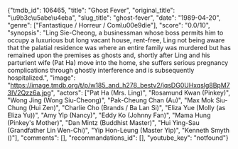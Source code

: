 {"tmdb_id": 106465, "title": "Ghost Fever", "original_title": "\u9b3c\u5abe\u4eba", "slug_title": "ghost-fever", "date": "1989-04-20", "genre": ["Fantastique / Horreur / Com\u00e9die"], "score": "0.0/10", "synopsis": "Ling Sie-Cheong, a businessman whose boss permits him to occupy a luxurious but long vacant house, rent-free, Ling not being aware that the palatial residence was where an entire family was murdered but has remained upon the premises as ghosts and, shortly after Ling and his parturient wife (Pat Ha) move into the home, she suffers serious pregnancy complications through ghostly interference and is subsequently hospitalized.", "image": "https://image.tmdb.org/t/p/w185_and_h278_bestv2/jqsDG0UHxqslg8BpM73IV2Qzz6a.jpg", "actors": ["Pat Ha (Mrs. Ling)", "Rosamund Kwan (Pinkey)", "Wong Jing (Wong Siu-Cheong)", "Pak-Cheung Chan (Au)", "Max Mok Siu-Chung (Hui Zen)", "Charlie Cho (Brands / Ba Lan Si)", "Eliza Yue (Molly (as Eliza Yu))", "Amy Yip (Nancy)", "Eddy Ko (Johnny Fan)", "Mama Hung (Pinkey's Mother)", "Dan Mintz (Buddhist Master)", "Hui Ying-Sau (Grandfather Lin Wen-Chi)", "Yip Hon-Leung (Master Yip)", "Kenneth Smyth ()"], "comments": [], "recommandations_id": [], "youtube_key": "notfound"}